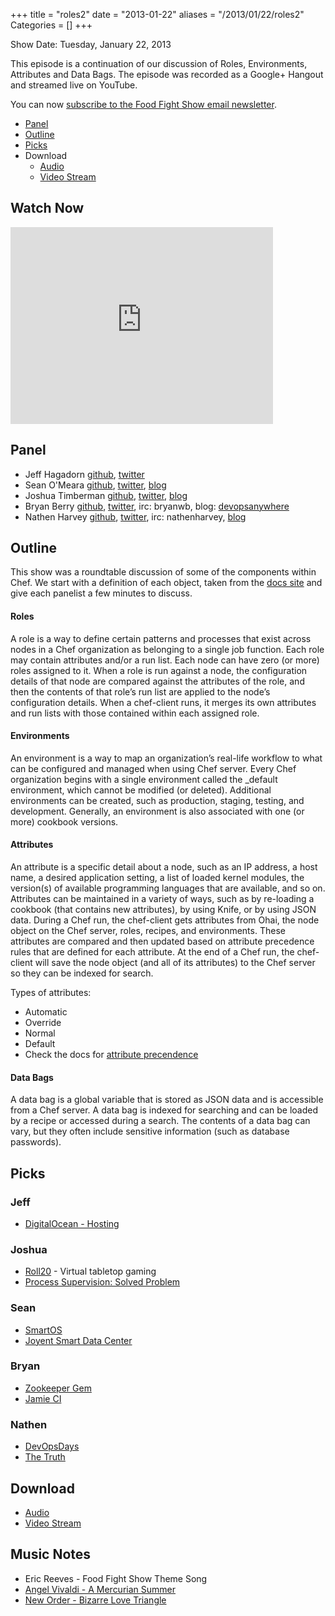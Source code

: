 +++
title = "roles2"
date = "2013-01-22"
aliases = "/2013/01/22/roles2"
Categories = []
+++

Show Date:  Tuesday, January 22, 2013

This episode is a continuation of our discussion of Roles, Environments, Attributes and Data Bags.
The episode was recorded as a Google+ Hangout and streamed live on YouTube.

You can now [subscribe to the Food Fight Show email newsletter](http://bit.ly/ffsmail).

* [Panel](http://foodfightshow.org/2013/01/roles2.html#panel)
* [Outline](http://foodfightshow.org/2013/01/roles2.html#outline)
* [Picks](http://foodfightshow.org/2013/01/roles2.html#picks)
* Download
  * [Audio](http://traffic.libsyn.com/foodfight/Food-Fight-Show-37-Roles-Environs-Etc-Pt2.mp3)
  * [Video Stream](http://www.youtube.com/watch?v=-3IibcjcnWc)

Watch Now
--------
<iframe width="420" height="315" src="http://www.youtube.com/embed/-3IibcjcnWc" frameborder="0" allowfullscreen></iframe>

<!-- more -->

Panel<a name="panel"></a>
-----

* Jeff Hagadorn [github](), [twitter](https://twitter.com/dahui0401)
* Sean O'Meara  [github](https://github.com/someara), [twitter](https://twitter.com/someara), [blog](http://blog.afistfulofservers.net/)
* Joshua Timberman [github](http://github.com/jtimberman), [twitter](https://twitter.com/jtimberman), [blog](http://jtimberman.housepub.org/)
* Bryan Berry [github](http://github.com/bryanwb), [twitter](http://twitter.com/bryanwb), irc: bryanwb, blog: [devopsanywhere](http://devopsanywhere.blogspot.com)
* Nathen Harvey [github](http://github.com/nathenharvey), [twitter](http://twitter.com/nathenharvey), irc: nathenharvey, [blog](http://nathenharvey.com)

Outline<a name="outline"></a>
-------

This show was a roundtable discussion of some of the components within Chef.  We start with a definition of each object, taken from the [docs site](http://docs.opscode.com/chef_overview.html) and give each panelist a few minutes to discuss.

#### Roles
A role is a way to define certain patterns and processes that exist across nodes in a Chef organization as belonging to a single job function. Each role may contain attributes and/or a run list. Each node can have zero (or more) roles assigned to it. When a role is run against a node, the configuration details of that node are compared against the attributes of the role, and then the contents of that role’s run list are applied to the node’s configuration details. When a chef-client runs, it merges its own attributes and run lists with those contained within each assigned role.

#### Environments
An environment is a way to map an organization’s real-life workflow to what can be configured and managed when using Chef server. Every Chef organization begins with a single environment called the _default environment, which cannot be modified (or deleted). Additional environments can be created, such as production, staging, testing, and development. Generally, an environment is also associated with one (or more) cookbook versions.

#### Attributes
An attribute is a specific detail about a node, such as an IP address, a host name, a desired application setting, a list of loaded kernel modules, the version(s) of available programming languages that are available, and so on. Attributes can be maintained in a variety of ways, such as by re-loading a cookbook (that contains new attributes), by using Knife, or by using JSON data. During a Chef run, the chef-client gets attributes from Ohai, the node object on the Chef server, roles, recipes, and environments. These attributes are compared and then updated based on attribute precedence rules that are defined for each attribute. At the end of a Chef run, the chef-client will save the node object (and all of its attributes) to the Chef server so they can be indexed for search.

Types of attributes:

* Automatic
* Override
* Normal
* Default
* Check the docs for [attribute precendence](http://docs.opscode.com/essentials_cookbook_recipes_attribute_precedence.html)

#### Data Bags
A data bag is a global variable that is stored as JSON data and is accessible from a Chef server. A data bag is indexed for searching and can be loaded by a recipe or accessed during a search. The contents of a data bag can vary, but they often include sensitive information (such as database passwords).


Picks<a name="picks"></a>
-----

### Jeff

* [DigitalOcean - Hosting](https://www.digitalocean.com/)

### Joshua

* [Roll20](http://roll20.net) - Virtual tabletop gaming
* [Process Supervision: Solved Problem](http://jtimberman.housepub.org/blog/2012/12/29/process-supervision-solved-problem/)

### Sean

* [SmartOS](http://joyent.com/technology/smartos) 
* [Joyent Smart Data Center](http://joyent.com/products/smartdatacenter)

### Bryan

* [Zookeeper Gem](https://github.com/slyphon/zk)
* [Jamie CI](http://docs.jamie-ci.org/)

### Nathen

* [DevOpsDays](http://devopsdays.org/)
* [The Truth](http://thetruthapm.com/The_Truth.html)

Download
--------
  * [Audio](http://traffic.libsyn.com/foodfight/Food-Fight-Show-37-Roles-Environs-Etc-Pt2.mp3)
  * [Video Stream](http://www.youtube.com/watch?v=-3IibcjcnWc)


Music Notes
----------
* Eric Reeves - Food Fight Show Theme Song
* [Angel Vivaldi - A Mercurian Summer](http://www.youtube.com/watch?v=uZLtzchX32c)
* [New Order - Bizarre Love Triangle](http://www.youtube.com/watch?v=7uEBuqkkQRk)

